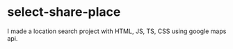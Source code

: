 # select-share-place
I made a location search project with HTML, JS, TS, CSS using google maps api.
